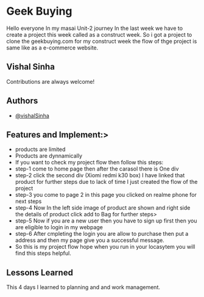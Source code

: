
# Geek Buying

Hello everyone In my masai Unit-2 journey In the last week we have to create a project this week called as a construct week. So i got a project to clone the geekbuying.com for my construct week the flow of thge project is same like as a e-commerce website.
## Vishal Sinha

Contributions are always welcome!


  
## Authors

- [@vishalSinha](https://github.com/Vishal062)

  
## Features and Implement:>

- products are limited
- Products are dynnamically
- If you want to check my project flow then follow this steps:
- step-1 come to home page then after the carasol there is One div
- step-2 click the second div (Xiomi redmi k30 box) I have linked that product for further steps due to lack of time I just created the flow of the project
- step-3 you come to page 2 in this page you clicked on realme phone for next steps
- step-4 Now In the left side image of product are shown and right side the details of product click add to Bag for further steps>
- step-5 Now if you are a new user then you have to sign up first then you are eligible to login in  my webpage
- step-6 After cmpleting the login you are allow to purchase then put a address and then my page give you a successful message.
- So this is my project flow hope when you run in your locasytem you will find this steps helpful. 

  
## Lessons Learned

This 4 days I learned to planning and and work management.

  
